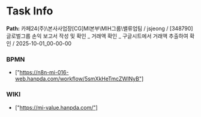 # Task Info

**Path:** 카페24(주)\본사사업장\[CG]MI본부\MIH그룹\밸류업팀 / jsjeong / [348790] 글로벌그룹 손익 보고서 작성 및 확인 _ 거래액 확인 _ 구글시트에서 거래액 추출하여 확인 / 2025-10-01_00-00-00

### BPMN
- ["https://n8n-mi-016-web.hanpda.com/workflow/5smXkHeTmcZWINyB"]

### WIKI
- ["https://mi-value.hanpda.com/"]

